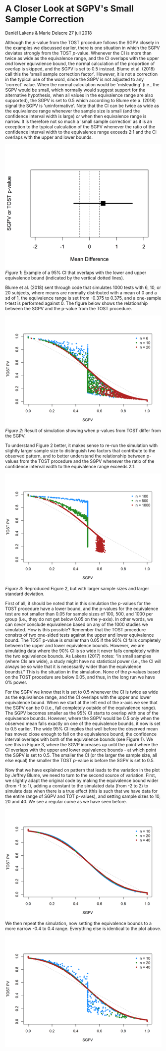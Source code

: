 A Closer Look at SGPV's Small Sample Correction
================
Daniël Lakens & Marie Delacre
27 juli 2018

Although the *p*-value from the TOST procedure follows the SGPV closely in the examples we discussed earlier, there is one situation in which the SGPV deviates strongly from the TOST *p*-value. Whenever the CI is more than twice as wide as the equivalence range, and the CI overlaps with the upper *and* lower equivalence bound, the normal calculation of the proportion of overlap is skipped, and the SGPV is set to 0.5 instead. Blume et al. (2018) call this the 'small sample correction factor'. However, it is not a correction in the typical use of the word, since the SGPV is not adjusted to any 'correct' value. When the normal calculation would be 'misleading' (i.e., the SGPV would be small, which normally would suggest support for the alternative hypothesis, when all values in the equivalence range are also supported), the SGPV is set to 0.5 which according to Blume ete a. (2018) signal the SGPV is 'uninformative'. Note that the CI can be twice as wide as the equivalence range whenever the sample size is small (and the confidence interval width is large) *or* when then equivalence range is narrow. It is therefore not so much a 'small sample correction' as it is an exception to the typical calculation of the SGPV whenever the ratio of the confidence interval width to the equivalence range exceeds 2:1 and the CI overlaps with the upper and lower bounds.

![](sgpv_vs_TOST_small_n_correction_files/figure-markdown_github/unnamed-chunk-4-1.png) *Figure 1*: Example of a 95% CI that overlaps with the lower and upper equivalence bound (indicated by the vertical dotted lines).

Blume et al. (2018) sent through code that simulates 1000 tests with 6, 10, or 20 subjects, where means are normally distributed with a mean of 0 and a sd of 1, the equivalence range is set from -0.375 to 0.375, and a one-sample t-test is performed against 0. The figure below shows the relationship between the SGPV and the p-value from the TOST procedure.

![](sgpv_vs_TOST_small_n_correction_files/figure-markdown_github/unnamed-chunk-6-1.png) *Figure 2*: Result of simulation showing when p-values from TOST differ from the SGPV.

To understand Figure 2 better, it makes sense to re-run the simulation with slightly larger sample size to distinguish two factors that contribute to the observed pattern, and to better understand the relationship between p-values from the TOST procedure and the SGPV whenever the ratio of the confidence interval width to the equivalence range exceeds 2:1.

![](sgpv_vs_TOST_small_n_correction_files/figure-markdown_github/unnamed-chunk-8-1.png) *Figure 3*: Reproduced Figure 2, but with larger sample sizes and larger standard deviation.

First of all, it should be noted that in this simulation the *p*-values for the TOST procedure have a lower bound, and the p-values for the equivalence test are not smaller than 0.05 for sample sizes of 100, 500, and 1000 per group (i.e., they do not get below 0.05 on the y-axis). In other words, we can *never* conclude equivalence based on any of the 1000 studies we simulated. How is this possible? Remember that the TOST procedure consists of two one-sided tests against the upper and lower equivalence bound. The TOST p-value is smaller than 0.05 if the 90% CI falls completely between the upper and lower equivalence bounds. However, we are simulating data where the 90% CI is so wide it never falls completely within the two equivalence bounds. As Lakens (2017) notes: “in small samples (where CIs are wide), a study might have no statistical power (i.e., the CI will always be so wide that it is necessarily wider than the equivalence bounds).” This is the situation in the simulation. None of the *p*-values based on the TOST procedure are below 0.05, and thus, in the long run we have 0% power.

For the SGPV we know that it is set to 0.5 whenever the CI is twice as wide as the equivalence range, and the CI overlaps with the upper and lower equivalence bound. When we start at the left end of the x-axis we see that the SGPV can be 0 (i.e., fall completely outside of the equivalence range). The SGPV becomes smaller as the 95% CI starts to overlap with one of the equivaence bounds. However, where the SGPV would be 0.5 only when the observed mean falls exactly on one of the equivalence bounds, it now is set to 0.5 earlier. The wide 95% CI implies that well before the observed mean has moved close enough to fall on the equivalence bound, the confidence interval overlaps with both of the equivalence bounds (see Figure 1). We see this in Figure 3, where the SGVP increases up until the point where the CI overlaps with the upper and lower equivalence bounds - at which point the SGPV is set to 0.5. The smaller the CI (or the larger the sample size, all else equal) the smaller the TOST *p*-value is before the SGPV is set to 0.5.

Now that we have explained on pattern that leads to the variation in the plot by Jeffrey Blume, we need to turn to the second source of variation. First, we slightly adapt the original code by making the equivalence bound wider (from -1 to 1), adding a constant to the simulated data (from -2 to 2) to simulate data when there is a true effect (this is such that we have data for the entire range of SGPV and TOT p-values), and setting sample sizes to 10, 20 and 40. We see a regular curve as we have seen before.

![](sgpv_vs_TOST_small_n_correction_files/figure-markdown_github/unnamed-chunk-11-1.png) We then repeat the simulation, now setting the equivalence bounds to a more narrow -0.4 to 0.4 range. Everything else is identical to the plot above.

![](sgpv_vs_TOST_small_n_correction_files/figure-markdown_github/unnamed-chunk-13-1.png)
